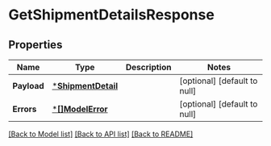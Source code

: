 # GetShipmentDetailsResponse

## Properties
Name | Type | Description | Notes
------------ | ------------- | ------------- | -------------
**Payload** | [***ShipmentDetail**](ShipmentDetail.md) |  | [optional] [default to null]
**Errors** | [***[]ModelError**](array.md) |  | [optional] [default to null]

[[Back to Model list]](../README.md#documentation-for-models) [[Back to API list]](../README.md#documentation-for-api-endpoints) [[Back to README]](../README.md)

